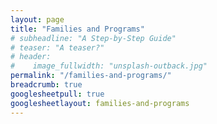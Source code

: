 ```yaml
---
layout: page
title: "Families and Programs"
# subheadline: "A Step-by-Step Guide"
# teaser: "A teaser?"
# header:
#    image_fullwidth: "unsplash-outback.jpg"
permalink: "/families-and-programs/"
breadcrumb: true
googlesheetpull: true
googlesheetlayout: families-and-programs
---
```


<div class="google-sheet-layout"></div>
